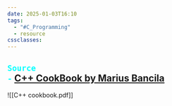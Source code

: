 ```yaml
---
date: 2025-01-03T16:10
tags:
  - "#C_Programming"
  - resource
cssclasses:
---
```

## <code style="color : aqua">Source -</code>  [C++ CookBook by Marius Bancila](https://subscription.packtpub.com/book/programming/9781835080542/5)



![[C++ cookbook.pdf]] 